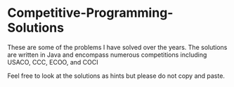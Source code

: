# Competitive-Programming-Solutions

These are some of the problems I have solved over the years. The solutions are written in Java and encompass numerous competitions including USACO, CCC, ECOO, and COCI

Feel free to look at the solutions as hints but please do not copy and paste.
